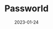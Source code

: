---
title: "Passworld"
summary: "Passworld is a cross platform password manager. It facilitates authentification while reinforcing security. It's cross platform availability and user-friendly interface make it a very accessible password manager 🔒."
categories: ["University", "Flutter"]
tags: ["Dart"]
date: 2023-01-24
showHero: false
showAuthor: true
externalUrl: "https://github.com/PassWorldTeam/Passworld"

weight: 4
---